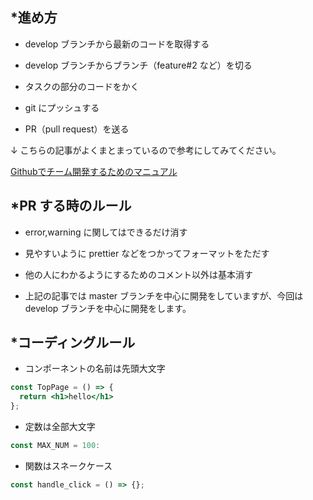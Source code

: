 ## *進め方

* develop ブランチから最新のコードを取得する

* develop ブランチからブランチ（feature#2 など）を切る

* タスクの部分のコードをかく

* git にプッシュする

* PR（pull request）を送る

↓ こちらの記事がよくまとまっているので参考にしてみてください。

[Githubでチーム開発するためのマニュアル](https://qiita.com/siida36/items/880d92559af9bd245c34)

## *PR する時のルール

* error,warning に関してはできるだけ消す

* 見やすいように prettier などをつかってフォーマットをただす

* 他の人にわかるようにするためのコメント以外は基本消す

* 上記の記事では master ブランチを中心に開発をしていますが、今回は develop ブランチを中心に開発をします。


## *コーディングルール

* コンポーネントの名前は先頭大文字
```jsx
const TopPage = () => {
  return <h1>hello</h1>
};
```

* 定数は全部大文字
```js
const MAX_NUM = 100:
```

* 関数はスネークケース
```js
const handle_click = () => {};
```
